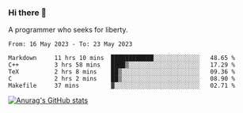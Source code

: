 ### Hi there 👋

<!--
**shejialuo/shejialuo** is a ✨ _special_ ✨ repository because its `README.md` (this file) appears on your GitHub profile.

Here are some ideas to get you started:

- 🔭 I’m currently working on ...
- 🌱 I’m currently learning ...
- 👯 I’m looking to collaborate on ...
- 🤔 I’m looking for help with ...
- 💬 Ask me about ...
- 📫 How to reach me: ...
- 😄 Pronouns: ...
- ⚡ Fun fact: ...
-->

A programmer who seeks for liberty.

<!--START_SECTION:waka-->

```text
From: 16 May 2023 - To: 23 May 2023

Markdown     11 hrs 10 mins  ████████████░░░░░░░░░░░░░   48.65 %
C++          3 hrs 58 mins   ████▒░░░░░░░░░░░░░░░░░░░░   17.29 %
TeX          2 hrs 8 mins    ██▒░░░░░░░░░░░░░░░░░░░░░░   09.36 %
C            2 hrs 2 mins    ██▒░░░░░░░░░░░░░░░░░░░░░░   08.90 %
Makefile     37 mins         ▓░░░░░░░░░░░░░░░░░░░░░░░░   02.71 %
```

<!--END_SECTION:waka-->

[![Anurag's GitHub stats](https://github-readme-stats.vercel.app/api?username=shejialuo&show_icons=true&theme=dracula)](https://github.com/anuraghazra/github-readme-stats)
